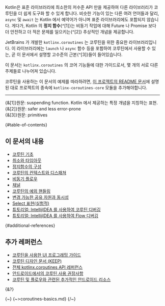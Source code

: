 Kotlin은 표준 라이브러리에 최소한의 저수준 API 만을 제공하여 다른 라이브러리가 코루틴을 더 쉽게 도구화 할 수 있게 합니다. 
비슷한 기능이 있는 다른 여려 언어들과 달리, `async` 및 `await` 는 Kotlin 에서 예약어가 아니며 표준 라이브러리에도 포함되지 않습니다.
게다가, Kotlin 의 **정지 함수**{^[1]}는 비동기 작업에 대해 Future 나 Promise 보다 더 안전하고 더 적은 문제를 일으키는{^[2]} 추상적인 개념을 제공합니다.

JetBrains 가 개발한 `kotlinx.coroutines` 는 코루틴을 위한 중요한 라이브러리입니다. 이 라이브러리에는 `launch` 나 `async` 함수 등을 포함하여 코루틴에서 사용할 수 있는, 곧 이 문서에서 설명할 고수준의 근본{^[3]}들이 들어있습니다.

이 문서는 `kotlinx.coroutines` 의 코어 기능들에 대한 가이드로서, 몇 개의 서로 다른 주제들로 나누어져 있습니다.

코루틴을 사용하는 이 문서의 예제를 따라하려면, [이 프로젝트의 README 문서](https://github.com/Kotlin/kotlinx.coroutines/blob/master/README.md#using-in-your-projects)에 설명된 대로 프로젝트의 종속에 `kotlinx-coroutines-core` 모듈을 추가해야합니다.   

--- 
{&[1]}원문: suspending function. Kotlin 에서 제공하는 특정 개념을 지칭하는 표현.  
{&[2]}원문: safer and less error-prone  
{&[3]}원문: primitives


{#table-of-contents}
## 이 문서의 내용


- [코루틴 기초](/docs/coroutines-basics.md)
- [취소와 타임아웃](/docs/cancellation-and-timeouts.md)
- [정지함수의 구성](/docs/composing-suspending-functions.md)
- [코루틴의 컨텍스트와 디스패쳐](/docs/coroutine-context-and-dispatchers.md)
- [비동기 플로우](/docs/flow.md)
- [채널](/docs/channels.md)
- [코루틴의 예외 핸들링](/docs/exception-handling.md)
- [변경 가능한 공유 자원과 동시성](/docs/shared-mutable-state-and-concurrency.md)
- [Select 표현(실험적)](https://kotlinlang.org/docs/select-expressions.html)
- [튜토리얼: IntellijIDEA 를 사용하여 코루틴 디버깅](https://kotlinlang.org/docs/debug-coroutines-with-idea)
- [튜토리얼: IntellijIDEA 를 사용하여 Flow 디버깅](https://kotlinlang.org/docs/debug-flow-with-idea)

{#additional-references}
## 추가 레퍼런스


- [코루틴을 사용한 UI 프로그래밍 가이드](https://github.com/Kotlin/kotlinx.coroutines/blob/master/ui/coroutines-guide-ui.md)
- [코루틴 디자인 문서 (KEEP)](https://github.com/Kotlin/KEEP/blob/master/proposals/coroutines.md)
- [전체 kotlinx.coroutines API 레퍼런스](https://kotlinlang.org/api/kotlinx.coroutines/)
- [안드로이드에서의 코루틴 사용 권장사항](https://developer.android.com/kotlin/coroutines/coroutines-best-practices)
- [코루틴 및 플로우와 관련된 추가적인 안드로이드 리소스](https://developer.android.com/kotlin/coroutines/additional-resources)

{&?}

{~}
{~>coroutines-basics.md}
{/~}